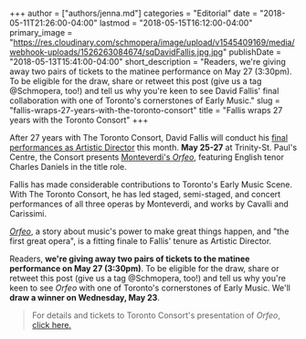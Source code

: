+++
author = ["authors/jenna.md"]
categories = "Editorial"
date = "2018-05-11T21:26:00-04:00"
lastmod = "2018-05-15T16:12:00-04:00"
primary_image = "https://res.cloudinary.com/schmopera/image/upload/v1545409169/media/webhook-uploads/1526263084674/sqDavidFallis.jpg.jpg"
publishDate = "2018-05-13T15:41:00-04:00"
short_description = "Readers, we&#039;re giving away two pairs of tickets to the matinee performance on May 27 (3:30pm). To be eligible for the draw, share or retweet this post (give us a tag @Schmopera, too!) and tell us why you&#039;re keen to see David Fallis&#039; final collaboration with one of Toronto&#039;s cornerstones of Early Music."
slug = "fallis-wraps-27-years-with-the-toronto-consort"
title = "Fallis wraps 27 years with the Toronto Consort"
+++

After 27 years with The Toronto Consort, David Fallis will conduct his [final performances as Artistic Director](https://torontoconsort.org/concerts-tickets/2017-18-a-season-to-celebrate/monteverdis-orfeo/) this month. **May 25-27** at Trinity-St. Paul's Centre, the Consort presents [Monteverdi's *Orfeo*](https://torontoconsort.org/concerts-tickets/2017-18-a-season-to-celebrate/monteverdis-orfeo/), featuring English tenor Charles Daniels in the title role.

Fallis has made considerable contributions to Toronto's Early Music Scene. With The Toronto Consort, he has led staged, semi-staged, and concert performances of all three operas by Monteverdi, and works by Cavalli and Carissimi. 

[*Orfeo*](https://torontoconsort.org/concerts-tickets/2017-18-a-season-to-celebrate/monteverdis-orfeo/), a story about music's power to make great things happen, and "the first great opera", is a fitting finale to Fallis' tenure as Artistic Director. 

Readers, **we're giving away two pairs of tickets to the matinee performance on May 27 (3:30pm)**. To be eligible for the draw, share or retweet this post (give us a tag @Schmopera, too!) and tell us why you're keen to see *Orfeo* with one of Toronto's cornerstones of Early Music. We'll **draw a winner on Wednesday, May 23**.

>For details and tickets to Toronto Consort's presentation of *Orfeo*, [click here.](https://torontoconsort.org/concerts-tickets/2017-18-a-season-to-celebrate/monteverdis-orfeo/)
